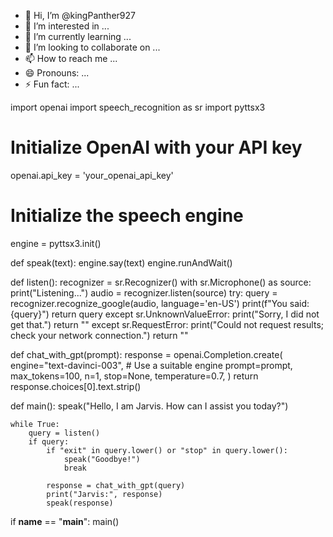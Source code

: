 - 👋 Hi, I’m @kingPanther927
- 👀 I’m interested in ...
- 🌱 I’m currently learning ...
- 💞️ I’m looking to collaborate on ...
- 📫 How to reach me ...
- 😄 Pronouns: ...
- ⚡ Fun fact: ...

<!---
kingPanther927/kingPanther927 is a ✨ special ✨ repository because its `README.md` (this file) appears on your GitHub profile.
You can click the Preview link to take a look at your changes.
--->
import openai
import speech_recognition as sr
import pyttsx3

# Initialize OpenAI with your API key
openai.api_key = 'your_openai_api_key'

# Initialize the speech engine
engine = pyttsx3.init()

def speak(text):
    engine.say(text)
    engine.runAndWait()

def listen():
    recognizer = sr.Recognizer()
    with sr.Microphone() as source:
        print("Listening...")
        audio = recognizer.listen(source)
        try:
            query = recognizer.recognize_google(audio, language='en-US')
            print(f"You said: {query}")
            return query
        except sr.UnknownValueError:
            print("Sorry, I did not get that.")
            return ""
        except sr.RequestError:
            print("Could not request results; check your network connection.")
            return ""

def chat_with_gpt(prompt):
    response = openai.Completion.create(
        engine="text-davinci-003",  # Use a suitable engine
        prompt=prompt,
        max_tokens=100,
        n=1,
        stop=None,
        temperature=0.7,
    )
    return response.choices[0].text.strip()

def main():
    speak("Hello, I am Jarvis. How can I assist you today?")
    
    while True:
        query = listen()
        if query:
            if "exit" in query.lower() or "stop" in query.lower():
                speak("Goodbye!")
                break
            
            response = chat_with_gpt(query)
            print("Jarvis:", response)
            speak(response)

if __name__ == "__main__":
    main()

